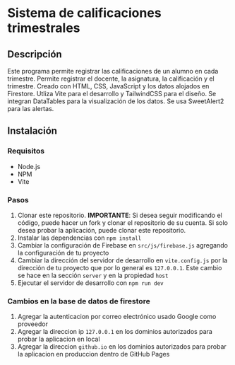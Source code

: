 # Sistema de calificaciones trimestrales

## Descripción
Este programa permite registrar las calificaciones de un alumno en cada trimestre. Permite registrar el docente, la asignatura, la calificación y el trimestre. Creado con HTML, CSS, JavaScript y los datos alojados en Firestore. Utliza Vite para el desarrollo y TailwindCSS para el diseño. Se integran DataTables para la visualización de los datos. Se usa SweetAlert2 para las alertas.

## Instalación

### Requisitos

- Node.js
- NPM
- Vite

### Pasos

1. Clonar este repositorio. **IMPORTANTE**: Si desea seguir modificando el código, puede hacer un fork y clonar el repositorio de su cuenta. Si solo desea probar la aplicación, puede clonar este repositorio.
2. Instalar las dependencias con `npm install`
3. Cambiar la configuración de Firebase en `src/js/firebase.js` agregando la configuración de tu proyecto
4. Cambiar la dirección del servidor de desarrollo en `vite.config.js` por la dirección de tu proyecto que por lo general es `127.0.0.1`. Este cambio se hace en la sección `server` y en la propiedad `host`
5. Ejecutar el servidor de desarrollo con `npm run dev`

### Cambios en la base de datos de firestore

1. Agregar la autenticacion por correo electrónico usado Google como proveedor
2. Agregar la direccion ip `127.0.0.1` en los dominios autorizados para probar la aplicacion en local
3. Agregar la direccion `github.io` en los dominios autorizados para probar la aplicacion en produccion dentro de GitHub Pages


